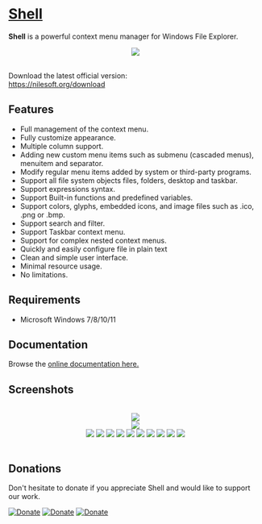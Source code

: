 # [Shell](https://nilesoft.org)
**Shell** is a powerful context menu manager for Windows File Explorer.

<p align="center">
 <img src="https://www.nilesoft.org/images/logo-256.png">
 <br>
 <br>
</p>

Download the latest official version:  
https://nilesoft.org/download

Features
------------------
* Full management of the context menu.
* Fully customize appearance.
* Multiple column support.
* Adding new custom menu items such as submenu (cascaded menus), menuitem and separator.
* Modify regular menu items added by system or third-party programs.
* Support all file system objects files, folders, desktop and taskbar.
* Support expressions syntax.
* Support Built-in functions and predefined variables.
* Support colors, glyphs, embedded icons, and image files such as .ico, .png or .bmp.
* Support search and filter.
* Support Taskbar context menu.
* Support for complex nested context menus.
* Quickly and easily configure file in plain text
* Clean and simple user interface.
* Minimal resource usage.
* No limitations.


Requirements
------------------
  * Microsoft Windows 7/8/10/11 


Documentation
------------------
Browse the [online documentation here.](https://nilesoft.org/docs)


Screenshots
------------------
<p align="center">
 <br><img src="https://www.nilesoft.org/images/screenshots/dev.png">
 <br><img src="https://www.nilesoft.org/images/screenshots/fm.png">
 <br><img src="https://www.nilesoft.org/images/screenshots/desktop.png">
 <img src="https://www.nilesoft.org/images/screenshots/ss1.png">
 <img src="https://www.nilesoft.org/images/screenshots/ss2.png">
 <img src="https://www.nilesoft.org/images/screenshots/ss3.png">
 <img src="https://www.nilesoft.org/images/screenshots/ss4.png">
 <img src="https://www.nilesoft.org/images/screenshots/ss5.png">
 <img src="https://www.nilesoft.org/images/screenshots/ss6.png">
 <img src="https://www.nilesoft.org/images/screenshots/ss7.png">
 <img src="https://nilesoft.org/images/screenshots/columns.png">
 <img src="https://nilesoft.org/images/screenshots/colors.png">
 <br>
 <br>
</p>

Donations
------------------
Don't hesitate to donate if you appreciate Shell and would like to support our work.  

[![Donate](https://img.shields.io/badge/Donate-PayPal-blue.svg)](https://www.paypal.me/nilesoft)
[![Donate](https://img.shields.io/badge/Donate-BuyMeACoffee-yellow.svg)](https://www.buymeacoffee.com/moudeygo)
[![Donate](https://img.shields.io/badge/Donate-kofi-yellow.svg)](https://ko-fi.com/moudey)
